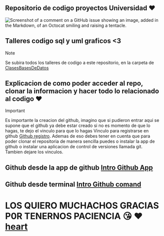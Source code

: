 
## Repositorio de codigo proyectos Universidad :hearts:

![Screenshot of a comment on a GitHub issue showing an image, added in the Markdown, of an Octocat smiling and raising a tentacle.](https://myoctocat.com/assets/images/base-octocat.svg)


## Talleres codigo sql y uml graficos <3
>[!NOTE]
> Se subira todos los talleres de codigo a este repositorio, en la carpeta de [ClasesBasesDeDatos](/ClaseBasesDeDatos/)

## Explicacion de como poder acceder al repo, clonar la informacion y hacer todo lo relacionado al codigo :hearts:
> [!IMPORTANT]
   >Es importante la creacion del github, imagino que si pudieron entrar aqui se supone que el github ya debe estar creado si no es momento de que lo hagas, te dejo el vinculo para que lo hagas
   >Vinculo para registrarse en github [Github registro](https://github.com/signup?ref_cta=Sign+up&ref_loc=header+logged+out&ref_page=%2F&source=header-home).
> Ademas de eso debes tener en cuenta que para poder clonar el repositoria de manera sencilla puedes o instalar la app de github o instalar una aplicacion de control de versiones llamada git. Tambien dejare los vinculos.
## Github desde la app de github [Intro Github App](/GithubApp.md) 
## Github desde terminal [Intro Github comand](/GithubComandPrompt.md)

# LOS QUIERO MUCHACHOS GRACIAS P0R TENERNOS PACIENCIA :kissing_heart: :hearts: [heart](https://es.vecteezy.com/video/13274946-animacion-de-corazon-latiendo)
